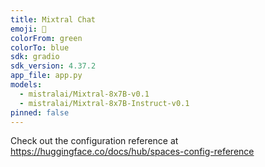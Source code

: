 ```yaml
---
title: Mixtral Chat
emoji: 🐙
colorFrom: green
colorTo: blue
sdk: gradio
sdk_version: 4.37.2
app_file: app.py
models:
  - mistralai/Mixtral-8x7B-v0.1
  - mistralai/Mixtral-8x7B-Instruct-v0.1
pinned: false
---
```


Check out the configuration reference at https://huggingface.co/docs/hub/spaces-config-reference
